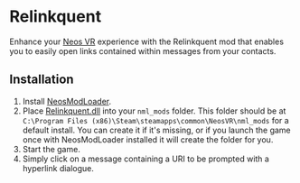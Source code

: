 # Relinkquent

Enhance your [Neos VR](https://neos.com/) experience with the Relinkquent mod that enables you to easily open links contained within messages from your contacts.

## Installation
1. Install [NeosModLoader](https://github.com/zkxs/NeosModLoader).
1. Place [Relinkquent.dll](https://github.com/GithubUsername/RepoName/releases/latest/download/Relinkquent.dll) into your `nml_mods` folder. This folder should be at `C:\Program Files (x86)\Steam\steamapps\common\NeosVR\nml_mods` for a default install. You can create it if it's missing, or if you launch the game once with NeosModLoader installed it will create the folder for you.
1. Start the game.
1. Simply click on a message containing a URI to be prompted with a hyperlink dialogue.
